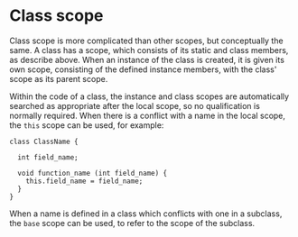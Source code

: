 

Class scope
===========

Class scope is more complicated than other scopes, but conceptually the same. A class has a scope, which consists of its static and class members, as describe above. When an instance of the class is created, it is given its own scope, consisting of the defined instance members, with the class' scope as its parent scope.

Within the code of a class, the instance and class scopes are automatically searched as appropriate after the local scope, so no qualification is normally required. When there is a conflict with a name in the local scope, the `this` scope can be used, for example:

```vala
class ClassName {

  int field_name;

  void function_name (int field_name) {
    this.field_name = field_name;
  }
}        
```

When a name is defined in a class which conflicts with one in a subclass, the `base` scope can be used, to refer to the scope of the subclass.

